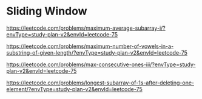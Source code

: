# Sliding Window

<https://leetcode.com/problems/maximum-average-subarray-i/?envType=study-plan-v2&envId=leetcode-75>

<https://leetcode.com/problems/maximum-number-of-vowels-in-a-substring-of-given-length/?envType=study-plan-v2&envId=leetcode-75>

<https://leetcode.com/problems/max-consecutive-ones-iii/?envType=study-plan-v2&envId=leetcode-75>

<https://leetcode.com/problems/longest-subarray-of-1s-after-deleting-one-element/?envType=study-plan-v2&envId=leetcode-75>

